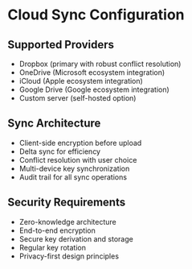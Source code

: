 # Cloud Sync Configuration

## Supported Providers
- Dropbox (primary with robust conflict resolution)
- OneDrive (Microsoft ecosystem integration)
- iCloud (Apple ecosystem integration)
- Google Drive (Google ecosystem integration)
- Custom server (self-hosted option)

## Sync Architecture
- Client-side encryption before upload
- Delta sync for efficiency
- Conflict resolution with user choice
- Multi-device key synchronization
- Audit trail for all sync operations

## Security Requirements
- Zero-knowledge architecture
- End-to-end encryption
- Secure key derivation and storage
- Regular key rotation
- Privacy-first design principles
